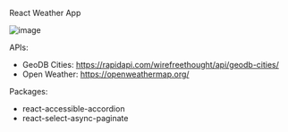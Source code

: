 React Weather App

![image](https://user-images.githubusercontent.com/43625804/211903925-67ea5e7a-d782-4e93-b60e-71c1820d8043.png)

APIs:
- GeoDB Cities: https://rapidapi.com/wirefreethought/api/geodb-cities/
- Open Weather: https://openweathermap.org/

Packages:
- react-accessible-accordion
- react-select-async-paginate

